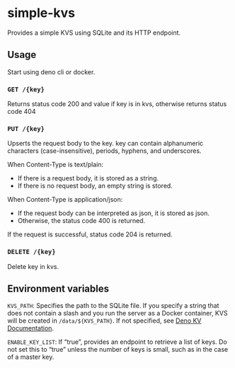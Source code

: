 # simple-kvs

Provides a simple KVS using SQLite and its HTTP endpoint.

## Usage

Start using deno cli or docker.

### `GET /{key}`

Returns status code 200 and value if key is in kvs, otherwise returns status
code 404

### `PUT /{key}`

Upserts the request body to the key. key can contain alphanumeric characters
(case-insensitive), periods, hyphens, and underscores.

When Content-Type is text/plain:

- If there is a request body, it is stored as a string.
- If there is no request body, an empty string is stored.

When Content-Type is application/json:

- If the request body can be interpreted as json, it is stored as json.
- Otherwise, the status code 400 is returned.

If the request is successful, status code 204 is returned.

### `DELETE /{key}`

Delete key in kvs.

## Environment variables

`KVS_PATH`: Specifies the path to the SQLite file. If you specify a string that
does not contain a slash and you run the server as a Docker container, KVS will
be created in `/data/${KVS_PATH}`. If not specified, see
[Deno KV Documentation](https://docs.deno.com/deploy/kv/manual/).

`ENABLE_KEY_LIST`: If “true”, provides an endpoint to retrieve a list of keys.
Do not set this to “true” unless the number of keys is small, such as in the
case of a master key.
